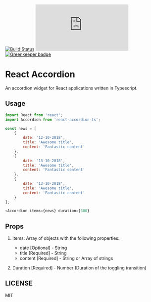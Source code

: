 [![Build Status](https://travis-ci.org/scriptex/react-accordion-ts.svg?branch=master)](https://travis-ci.org/scriptex/react-accordion-ts)
[![Analytics](https://ga-beacon.appspot.com/UA-83446952-1/github.com/scriptex/react-accordion-ts/README.md)](https://github.com/scriptex/react-accordion-ts/) [![Greenkeeper badge](https://badges.greenkeeper.io/scriptex/react-accordion-ts.svg)](https://greenkeeper.io/)

# React Accordion

An accordion widget for React applications written in Typescript.

## Usage

```javascript
import React from 'react';
import Accordion from 'react-accordion-ts';

const news = [
	{
		date: '12-10-2018',
		title: 'Awesome title',
		content: 'Fantastic content'
	},
	{
		date: '13-10-2018',
		title: 'Awesome title',
		content: 'Fantastic content'
	},
	{
		date: '13-10-2018',
		title: 'Awesome title',
		content: 'Fantastic content'
	}
];

<Accordion items={news} duration={300}
```

## Props

1. items: Array of objects with the following properties:
	- date [Optional] - String
	- title [Required] - String
	- content [Required] - String or Array of strings

2. Duration [Required] - Number (Duration of the toggling transition)

## LICENSE

MIT
